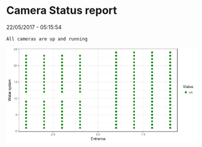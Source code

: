 Camera Status report
================
22/05/2017 - 05:15:54

    All cameras are up and running

![](camreport_files/figure-markdown_github/unnamed-chunk-2-1.png)
